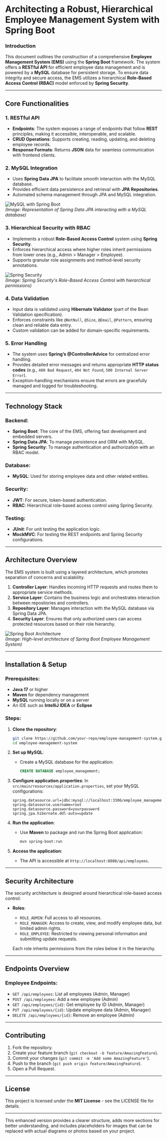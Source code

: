 # **Architecting a Robust, Hierarchical Employee Management System with Spring Boot**

### **Introduction**

This document outlines the construction of a comprehensive **Employee Management System (EMS)** using the **Spring Boot** framework. The system offers a **RESTful API** for efficient employee data management and is powered by a **MySQL** database for persistent storage. To ensure data integrity and secure access, the EMS utilizes a hierarchical **Role-Based Access Control (RBAC)** model enforced by **Spring Security**.

---

## **Core Functionalities**

### 1. **RESTful API**
   - **Endpoints**: The system exposes a range of endpoints that follow **REST** principles, making it accessible, interoperable, and scalable.
   - **CRUD Operations**: Supports creating, reading, updating, and deleting employee records.
   - **Response Formats**: Returns **JSON** data for seamless communication with frontend clients.

### 2. **MySQL Integration**
   - Uses **Spring Data JPA** to facilitate smooth interaction with the MySQL database.
   - Provides efficient data persistence and retrieval with **JPA Repositories**.
   - Automated schema management through JPA and MySQL integration.
  
   ![MySQL with Spring Boot](https://via.placeholder.com/1024x512.png?text=Spring+Data+JPA+with+MySQL)  
   *(Image: Representation of Spring Data JPA interacting with a MySQL database)*

### 3. **Hierarchical Security with RBAC**
   - Implements a robust **Role-Based Access Control** system using **Spring Security**.
   - Enforces hierarchical access where higher roles inherit permissions from lower ones (e.g., Admin > Manager > Employee).
   - Supports granular role assignments and method-level security annotations.
  
   ![Spring Security](https://via.placeholder.com/1024x512.png?text=Spring+Security+RBAC+Model)  
   *(Image: Spring Security's Role-Based Access Control with hierarchical permissions)*

### 4. **Data Validation**
   - Input data is validated using **Hibernate Validator** (part of the Bean Validation specification).
   - Enforces constraints like `@NotNull`, `@Size`, `@Email`, `@Pattern`, ensuring clean and reliable data entry.
   - Custom validation can be added for domain-specific requirements.

### 5. **Error Handling**
   - The system uses **Spring’s @ControllerAdvice** for centralized error handling.
   - Provides detailed error messages and returns appropriate **HTTP status codes** (e.g., `400 Bad Request`, `404 Not Found`, `500 Internal Server Error`).
   - Exception-handling mechanisms ensure that errors are gracefully managed and logged for troubleshooting.

---

## **Technology Stack**

### **Backend**:
- **Spring Boot**: The core of the EMS, offering fast development and embedded servers.
- **Spring Data JPA**: To manage persistence and ORM with MySQL.
- **Spring Security**: To manage authentication and authorization with an RBAC model.

### **Database**:
- **MySQL**: Used for storing employee data and other related entities.

### **Security**:
- **JWT**: For secure, token-based authentication.
- **RBAC**: Hierarchical role-based access control using Spring Security.

### **Testing**:
- **JUnit**: For unit testing the application logic.
- **MockMVC**: For testing the REST endpoints and Spring Security configurations.

---

## **Architecture Overview**

The EMS system is built using a layered architecture, which promotes separation of concerns and scalability.

1. **Controller Layer**: Handles incoming HTTP requests and routes them to appropriate service methods.
2. **Service Layer**: Contains the business logic and orchestrates interaction between repositories and controllers.
3. **Repository Layer**: Manages interaction with the MySQL database via Spring Data JPA.
4. **Security Layer**: Ensures that only authorized users can access protected resources based on their role hierarchy.

![Spring Boot Architecture](https://via.placeholder.com/1024x512.png?text=Spring+Boot+Architecture+Overview)  
*(Image: High-level architecture of Spring Boot Employee Management System)*

---

## **Installation & Setup**

### **Prerequisites**:
- **Java 17** or higher
- **Maven** for dependency management
- **MySQL** running locally or on a server
- An IDE such as **IntelliJ IDEA** or **Eclipse**

### **Steps**:

1. **Clone the repository**:
   ```bash
   git clone https://github.com/your-repo/employee-management-system.git
   cd employee-management-system
   ```

2. **Set up MySQL**:
   - Create a MySQL database for the application:
     ```sql
     CREATE DATABASE employee_management;
     ```

3. **Configure application.properties**:
   In `src/main/resources/application.properties`, set your MySQL configurations:
   ```properties
   spring.datasource.url=jdbc:mysql://localhost:3306/employee_management
   spring.datasource.username=root
   spring.datasource.password=yourpassword
   spring.jpa.hibernate.ddl-auto=update
   ```

4. **Run the application**:
   - Use **Maven** to package and run the Spring Boot application:
     ```bash
     mvn spring-boot:run
     ```

5. **Access the application**:
   - The API is accessible at `http://localhost:8080/api/employees`.

---

## **Security Architecture**

The security architecture is designed around hierarchical role-based access control:

- **Roles**:
  - `ROLE_ADMIN`: Full access to all resources.
  - `ROLE_MANAGER`: Access to create, view, and modify employee data, but limited admin rights.
  - `ROLE_EMPLOYEE`: Restricted to viewing personal information and submitting update requests.
  
  Each role inherits permissions from the roles below it in the hierarchy.

---

## **Endpoints Overview**

### **Employee Endpoints**:
- `GET /api/employees`: List all employees (Admin, Manager)
- `POST /api/employees`: Add a new employee (Admin)
- `GET /api/employees/{id}`: Get employee by ID (Admin, Manager)
- `PUT /api/employees/{id}`: Update employee data (Admin, Manager)
- `DELETE /api/employees/{id}`: Remove an employee (Admin)

---

## **Contributing**

1. Fork the repository.
2. Create your feature branch (`git checkout -b feature/AmazingFeature`).
3. Commit your changes (`git commit -m 'Add some AmazingFeature'`).
4. Push to the branch (`git push origin feature/AmazingFeature`).
5. Open a Pull Request.

---

## **License**

This project is licensed under the **MIT License** - see the LICENSE file for details.

---

This enhanced version provides a clearer structure, adds more sections for better understanding, and includes placeholders for images that can be replaced with actual diagrams or photos based on your project.
